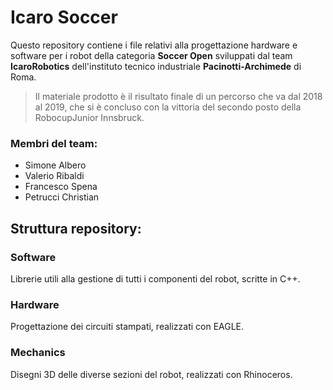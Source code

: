 # Icaro Soccer
Questo repository contiene i file relativi alla progettazione hardware e software per i robot della categoria **Soccer Open** sviluppati dal team **IcaroRobotics** dell'instituto tecnico industriale **Pacinotti-Archimede** di Roma.

> Il materiale prodotto è il risultato finale di un percorso che va dal 2018 al 2019, che si è concluso con la vittoria del secondo posto della RobocupJunior Innsbruck. 

### Membri del team:
* Simone Albero
* Valerio Ribaldi
* Francesco Spena
* Petrucci Christian

## Struttura repository:

### Software
Librerie utili alla gestione di tutti i componenti del robot, scritte in C++.

### Hardware
Progettazione dei circuiti stampati, realizzati con EAGLE.

### Mechanics
Disegni 3D delle diverse sezioni del robot, realizzati con Rhinoceros. <br>

